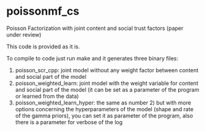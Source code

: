# poissonmf_cs
Poisson Factorization with joint content and social trust factors (paper under review)

This code is provided as it is.

To compile to code just run make and it generates three binary files:
1) poisson_scr_cpp: joint model without any weight factor between content and social part of the model
2) poisson_weighted_learn: joint model with the weight variable for content and social part of the model (it can be set as a parameter of the program or learned from the data)
3) poisson_weighted_learn_hyper: the same as number 2) but with more options concerning the hyperparameters of the model (shape and rate of the gamma priors), you can set it as parameter of the program, also there is a parameter for verbose of the log


